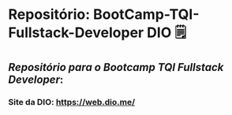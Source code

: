 # Repositório: BootCamp-TQI-Fullstack-Developer DIO 🗒️
## *Repositório para o Bootcamp TQI Fullstack Developer*:
### Site da DIO: https://web.dio.me/
